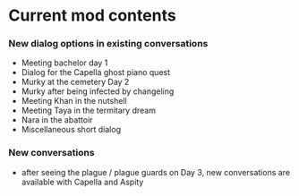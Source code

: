 # Current mod contents
### New dialog options in existing conversations
- Meeting bachelor day 1
- Dialog for the Capella ghost piano quest
- Murky at the cemetery Day 2
- Murky after being infected by changeling
- Meeting Khan in the nutshell
- Meeting Taya in the termitary dream
- Nara in the abattoir
- Miscellaneous short dialog

### New conversations
- after seeing the plague / plague guards on Day 3, new conversations are available with Capella and Aspity
